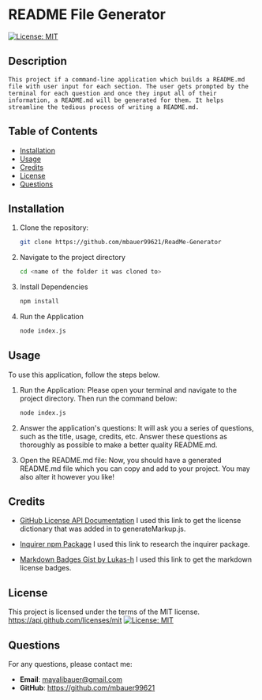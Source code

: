 # README File Generator
[![License: MIT](https://img.shields.io/badge/License-MIT-yellow.svg)](https://opensource.org/licenses/MIT)


## Description
    This project if a command-line application which builds a README.md file with user input for each section. The user gets prompted by the terminal for each question and once they input all of their information, a README.md will be generated for them. It helps streamline the tedious process of writing a README.md.

## Table of Contents  
- [Installation](#installation)  
- [Usage](#usage)  
- [Credits](#credits)  
- [License](#license)  
- [Questions](#questions)

        
## Installation

1. Clone the repository:
   ```bash
   git clone https://github.com/mbauer99621/ReadMe-Generator

2. Navigate to the project directory

    ```bash
    cd <name of the folder it was cloned to>

3. Install Dependencies

    ```bash
    npm install

4. Run the Application

    ```bash
    node index.js


## Usage

To use this application, follow the steps below. 

1. Run the Application:
    Please open your terminal and navigate to the project directory. Then run the command below:
    ```bash
    node index.js

2. Answer the application's questions:
    It will ask you a series of questions, such as the title, usage, credits, etc. Answer these questions as thoroughly as possible to make a better quality README.md. 

3. Open the README.md file:
    Now, you should have a generated README.md file which you can copy and add to your project. You may also alter it however you like!


    
## Credits

- [GitHub License API Documentation](https://docs.github.com/en/rest/licenses/licenses?apiVersion=2022-11-28)
I used this link to get the license dictionary that was added in to generateMarkup.js.

- [Inquirer npm Package](https://www.npmjs.com/package/inquirer)
I used this link to research the inquirer package.

- [Markdown Badges Gist by Lukas-h](https://gist.github.com/lukas-h/2a5d00690736b4c3a7ba)
I used this link to get the markdown license badges. 
    
## License

This project is licensed under the terms of the MIT license.
https://api.github.com/licenses/mit 
[![License: MIT](https://img.shields.io/badge/License-MIT-yellow.svg)](https://opensource.org/licenses/MIT)

## Questions

For any questions, please contact me:

- **Email**: mayalibauer@gmail.com
- **GitHub**: https://github.com/mbauer99621
    
    





